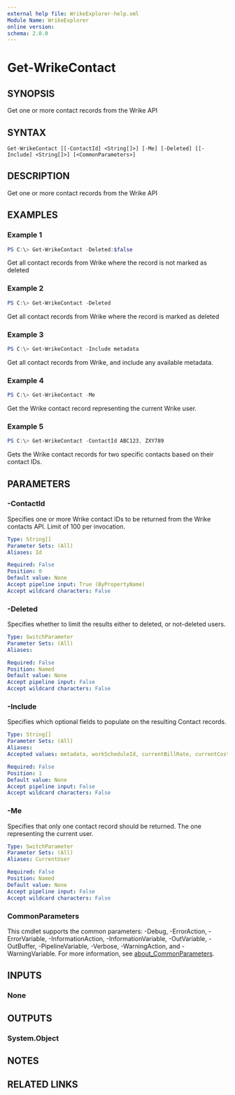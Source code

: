 ```yaml
---
external help file: WrikeExplorer-help.xml
Module Name: WrikeExplorer
online version:
schema: 2.0.0
---
```


# Get-WrikeContact

## SYNOPSIS
Get one or more contact records from the Wrike API

## SYNTAX

```
Get-WrikeContact [[-ContactId] <String[]>] [-Me] [-Deleted] [[-Include] <String[]>] [<CommonParameters>]
```

## DESCRIPTION
Get one or more contact records from the Wrike API

## EXAMPLES

### Example 1
```powershell
PS C:\> Get-WrikeContact -Deleted:$false
```

Get all contact records from Wrike where the record is not marked as deleted

### Example 2
```powershell
PS C:\> Get-WrikeContact -Deleted
```

Get all contact records from Wrike where the record is marked as deleted

### Example 3
```powershell
PS C:\> Get-WrikeContact -Include metadata
```

Get all contact records from Wrike, and include any available metadata.

### Example 4
```powershell
PS C:\> Get-WrikeContact -Me
```

Get the Wrike contact record representing the current Wrike user.

### Example 5
```powershell
PS C:\> Get-WrikeContact -ContactId ABC123, ZXY789
```

Gets the Wrike contact records for two specific contacts based on their contact IDs.

## PARAMETERS

### -ContactId
Specifies one or more Wrike contact IDs to be returned from the Wrike contacts API. Limit of 100 per invocation.

```yaml
Type: String[]
Parameter Sets: (All)
Aliases: Id

Required: False
Position: 0
Default value: None
Accept pipeline input: True (ByPropertyName)
Accept wildcard characters: False
```

### -Deleted
Specifies whether to limit the results either to deleted, or not-deleted users.

```yaml
Type: SwitchParameter
Parameter Sets: (All)
Aliases:

Required: False
Position: Named
Default value: None
Accept pipeline input: False
Accept wildcard characters: False
```

### -Include
Specifies which optional fields to populate on the resulting Contact records.

```yaml
Type: String[]
Parameter Sets: (All)
Aliases:
Accepted values: metadata, workScheduleId, currentBillRate, currentCostRate

Required: False
Position: 1
Default value: None
Accept pipeline input: False
Accept wildcard characters: False
```

### -Me
Specifies that only one contact record should be returned. The one representing the current user.

```yaml
Type: SwitchParameter
Parameter Sets: (All)
Aliases: CurrentUser

Required: False
Position: Named
Default value: None
Accept pipeline input: False
Accept wildcard characters: False
```

### CommonParameters
This cmdlet supports the common parameters: -Debug, -ErrorAction, -ErrorVariable, -InformationAction, -InformationVariable, -OutVariable, -OutBuffer, -PipelineVariable, -Verbose, -WarningAction, and -WarningVariable. For more information, see [about_CommonParameters](http://go.microsoft.com/fwlink/?LinkID=113216).

## INPUTS

### None

## OUTPUTS

### System.Object
## NOTES

## RELATED LINKS
